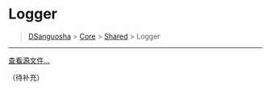 # Logger

> [DSanguosha](../index.md) > [Core](./core_index.md) > [Shared](./shared_index.md) > Logger

___

[查看源文件...](../../../src/core/shares/libs/logger/logger.ts)

（待补充）
